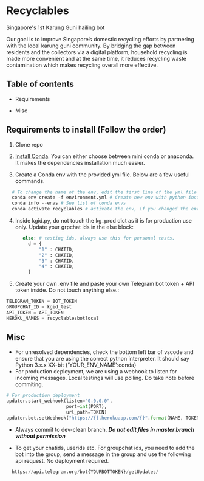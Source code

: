 # Recyclables

Singapore's 1st Karung Guni hailing bot

Our goal is to improve Singapore’s domestic recycling efforts by partnering with the local karung guni community. By bridging the gap between residents and the collectors via a digital platform, household recycling is made more convenient and at the same time, it reduces recycling waste contamination which makes recycling overall more effective.

## Table of contents

* Requirements

* Misc

## Requirements to install (Follow the order)

1. Clone repo

2. [Install Conda](https://docs.conda.io/projects/conda/en/latest/user-guide/install/). You can either choose between mini conda or anaconda. It makes the dependencies installation much easier.

3. Create a Conda env with the provided yml file. Below are a few useful commands.

```python
  # To change the name of the env, edit the first line of the yml file before creating it. Deafult is recyclables
  conda env create -f environment.yml # Create new env with python installed
  conda info --envs # See list of conda envs
  conda activate recyclables # activate the env, if you changed the env name, kindly update env name accordingly.
```
4. Inside kgid.py, do not touch the kg_prod dict as it is for production use only. Update your grpchat ids in the else block:
```python
      else: # testing ids, always use this for personal tests.
        d = {
            "1" : CHATID,
            "2" : CHATID,
            "3" : CHATID,
            "4" : CHATID,
        }
```
5. Create your own .env file and paste your own Telegram bot token + API token inside. Do not touch anything else.:
```python
TELEGRAM_TOKEN = BOT_TOKEN
GROUPCHAT_ID = kgid_test
API_TOKEN = API_TOKEN
HEROKU_NAMES = recyclablesbotlocal
```


## Misc
- For unresolved dependencies, check the bottom left bar of vscode and ensure that you are using the correct python interpreter. It should say Python 3.x.x XX-bit {'YOUR_ENV_NAME':conda}
- For production deployment, we are using a webhook to listen for incoming messages. Local testings will use polling. Do take note before commiting.
```python
# For production deployment
updater.start_webhook(listen="0.0.0.0",
                      port=int(PORT),
                      url_path=TOKEN)
updater.bot.setWebhook("https://{}.herokuapp.com/{}".format(NAME, TOKEN))
```

- Always commit to dev-clean branch. ***Do not edit files in master branch without permission***

- To get your chatids, userids etc. For groupchat ids, you need to add the bot into the group, send a message in the group and use the following api request. No deployment required.

```python
  https://api.telegram.org/bot{YOURBOTTOKEN}/getUpdates/
```

